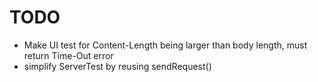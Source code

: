 TODO
====
- Make UI test for Content-Length being larger than body length, must return Time-Out error
- simplify ServerTest by reusing sendRequest()